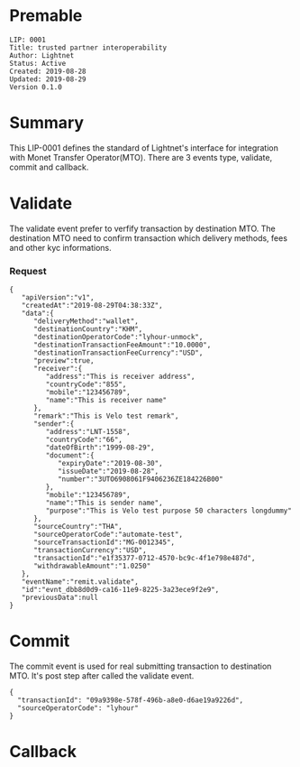 # Premable

```
LIP: 0001
Title: trusted partner interoperability
Author: Lightnet
Status: Active
Created: 2019-08-28
Updated: 2019-08-29
Version 0.1.0
```

# Summary

This LIP-0001 defines the standard of Lightnet's interface for integration with Monet Transfer Operator(MTO). There are 3 events type, validate, commit and callback.

# Validate 

The validate event prefer to verfify transaction by destination MTO. The destination MTO need to confirm transaction which delivery methods, fees and other kyc informations.

### Request

```
{
   "apiVersion":"v1",
   "createdAt":"2019-08-29T04:38:33Z",
   "data":{
      "deliveryMethod":"wallet",
      "destinationCountry":"KHM",
      "destinationOperatorCode":"lyhour-unmock",
      "destinationTransactionFeeAmount":"10.0000",
      "destinationTransactionFeeCurrency":"USD",
      "preview":true,
      "receiver":{
         "address":"This is receiver address",
         "countryCode":"855",
         "mobile":"123456789",
         "name":"This is receiver name"
      },
      "remark":"This is Velo test remark",
      "sender":{
         "address":"LNT-1558",
         "countryCode":"66",
         "dateOfBirth":"1999-08-29",
         "document":{
            "expiryDate":"2019-08-30",
            "issueDate":"2019-08-28",
            "number":"3UTO6908061F9406236ZE184226B00"
         },
         "mobile":"123456789",
         "name":"This is sender name",
         "purpose":"This is Velo test purpose 50 characters longdummy"
      },
      "sourceCountry":"THA",
      "sourceOperatorCode":"automate-test",
      "sourceTransactionId":"MG-0012345",
      "transactionCurrency":"USD",
      "transactionId":"e1f35377-0712-4570-bc9c-4f1e798e487d",
      "withdrawableAmount":"1.0250"
   },
   "eventName":"remit.validate",
   "id":"evnt_dbb8d0d9-ca16-11e9-8225-3a23ece9f2e9",
   "previousData":null
}
```

# Commit

The commit event is used for real submitting transaction to destination MTO. It's post step after called the validate event.

```
{
  "transactionId": "09a9398e-578f-496b-a8e0-d6ae19a9226d",
  "sourceOperatorCode": "lyhour"
}
```

# Callback

```

```
